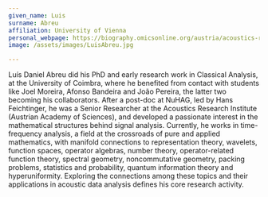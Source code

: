 ```yaml
---
given_name: Luis
surname: Abreu
affiliation: University of Vienna
personal_webpage: https://biography.omicsonline.org/austria/acoustics-research-institute/abreu-dr-luis-daniel-690961
image: /assets/images/LuisAbreu.jpg

---
```

Luís Daniel Abreu did his PhD and early research work in Classical Analysis, at the University of Coimbra, where he benefited from contact with students like Joel Moreira, Afonso Bandeira and João Pereira, the latter two becoming his collaborators. After a post-doc at NuHAG, led by Hans Feichtinger, he was a Senior Researcher at the Acoustics Research Institute (Austrian Academy of Sciences), and developed a passionate interest in the mathematical structures behind signal analysis. Currently, he works in time-frequency analysis, a field at the crossroads of pure and applied mathematics, with manifold connections to representation theory, wavelets, function spaces, operator algebras, number theory, operator-related function theory, spectral geometry, noncommutative geometry, packing problems, statistics and probability, quantum information theory and hyperuniformity. Exploring the connections among these topics and their applications in acoustic data analysis defines his core research activity.
